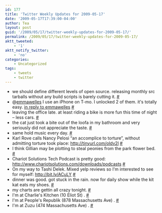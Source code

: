 ```yaml
---
id: 177
title: 'Twitter Weekly Updates for 2009-05-17'
date: '2009-05-17T17:39:00-04:00'
author: Tea
layout: post
guid: '/2009/05/17/twitter-weekly-updates-for-2009-05-17/'
permalink: /2009/05/17/twitter-weekly-updates-for-2009-05-17/
aktt_tweeted:
    - '1'
aktt_notify_twitter:
    - 'no'
categories:
    - Uncategorized
tags:
    - tweets
    - twitter
---
```


- we should define different levels of open source. releasing monthly src tarballs without any build scripts is barely cutting it. [\#](http://twitter.com/teacurran/statuses/1765379175)
- @[emmawelles](http://twitter.com/emmawelles) I use an iPhone on T-mo. I unlocked 2 of them. it's totally easy. [in reply to emmawelles](http://twitter.com/emmawelles/statuses/1791526144) [\#](http://twitter.com/teacurran/statuses/1792362740)
- leaving the office late. at least riding a bike is more fun this time of night – less cars. [\#](http://twitter.com/teacurran/statuses/1792366702)
- the cat just took a bite out of the loofa in my bathroom and very seriously did not appreciate the taste. [\#](http://twitter.com/teacurran/statuses/1796642348)
- same hold music every day. [\#](http://twitter.com/teacurran/statuses/1796796540)
- Karl Rove calls Nancy Pelosi “an accomplice to torture”, without admitting torture took place: <http://tinyurl.com/oldv2l> [\#](http://twitter.com/teacurran/statuses/1797148261)
- I think Gillian may be plotting to steal peonies from the park flower bed. [\#](http://twitter.com/teacurran/statuses/1798780948)
- Chariot Solutions Tech Podcast is pretty good: <http://www.chariotsolutions.com/downloads/podcasts> [\#](http://twitter.com/teacurran/statuses/1799472517)
- On my way to Tashi Delek. Mixed yelp reviews so I'm interested to see for myself: <http://bit.ly/ACuLY> [\#](http://twitter.com/teacurran/statuses/1799521926)
- dinner was good. got stuck in the rain. now for daily show while the kit kat eats my shoes. [\#](http://twitter.com/teacurran/statuses/1801240368)
- my charts are gettin all crazy tonight. [\#](http://twitter.com/teacurran/statuses/1803496550)
- I'm at Charlie's Kitchen (10 Eliot St) . [\#](http://twitter.com/teacurran/statuses/1822710635)
- I'm at People's Republik (878 Massachusetts Ave) . [\#](http://twitter.com/teacurran/statuses/1823483402)
- I'm at Zuzu (474 Massachusetts Ave) . [\#](http://twitter.com/teacurran/statuses/1823712044)